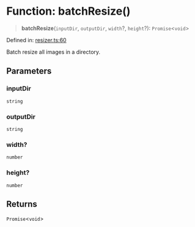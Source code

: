 # Function: batchResize()

> **batchResize**(`inputDir`, `outputDir`, `width`?, `height`?): `Promise`\<`void`\>

Defined in:
[resizer.ts:60](https://github.com/The-Node-Forge/image-resizer-cli/blob/ac1137c1cc2297506a4fb919c37bb6c278f4c1be/src/resizer.ts#L60)

Batch resize all images in a directory.

## Parameters

### inputDir

`string`

### outputDir

`string`

### width?

`number`

### height?

`number`

## Returns

`Promise`\<`void`\>
